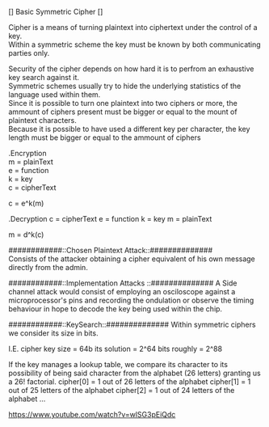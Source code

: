 
[] Basic Symmetric Cipher []

Cipher is a means of turning plaintext into ciphertext under the control of a key.  
Within a symmetric scheme the key must be known by both communicating parties only. 

Security of the cipher depends on how hard it is to perfrom an exhaustive key search against it.  
Symmetric schemes usually try to hide the underlying statistics of the language used within them.  
Since it is possible to turn one plaintext into two ciphers or more, the ammount of ciphers present must be bigger or  equal to the mount of plaintext characters.  
Because it is possible to have used a different key per character, the key length must be bigger or equal to the ammount of ciphers  

.Encryption  
m = plainText  
e = function  
k = key  
c = cipherText  
 
c = e^k(m)  
 
 
.Decryption 
c = cipherText 
e = function 
k = key 
m = plainText 
 
m = d^k(c) 



 ############::Chosen Plaintext Attack::##############  
Consists of the attacker obtaining a cipher equivalent
of his own message directly from the admin.



############::Implementation Attacks ::##############
A Side channel attack would consist of employing an osciloscope against a microprocessor's pins
and recording the ondulation  or observe  the timing behaviour in hope to decode the key being used within the chip.


############::KeySearch::############## 
Within symmetric ciphers we consider its size in bits.

I.E.
cipher key size = 64b its
solution = 2^64 bits
roughly = 2^88

If the key manages a lookup table, we compare its character to 
its possibility of being said character from the alphabet (26 letters) granting us a 26! factorial.
cipher[0] = 1 out of 26 letters of the alphabet
cipher[1] = 1 out of 25 letters of the alphabet
cipher[2] = 1 out of 24 letters of the alphabet ...


https://www.youtube.com/watch?v=wlSG3pEiQdc
